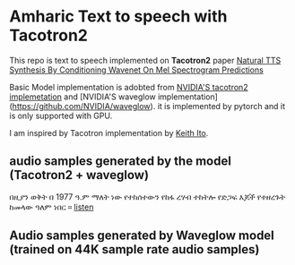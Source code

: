 # Amharic Text to speech with Tacotron2 

This repo is text to speech implemented on **Tacotron2** paper [Natural TTS Synthesis By Conditioning Wavenet On Mel Spectrogram Predictions](https://arxiv.org/pdf/1712.05884.pdf)

Basic Model implementation is adobted from [NVIDIA'S tacotron2 implemetation](https://github.com/NVIDIA/tacotron2) and [NVIDIA'S waveglow implementation] (https://github.com/NVIDIA/waveglow). it is implemented by pytorch and it is only supported with GPU. 

I am inspired by Tacotron implementation by [Keith Ito](https://github.com/keithito/tacotron).

## audio samples generated by the model (Tacotron2 + waveglow)

በዚያን ወቅት  በ 1977 ዓ.ም ማለት ነው የተከሰተውን የከፋ ረሃብ ተከትሎ የድጋፍ እጆች የተዘረጉት ከመላው ዓለም ነበር ። [listen](https://github.com/EdenMelaku/Amharic-TTS-with-Tacotron2/blob/master/Generated%20Audio%20samples/2_synthesis_last.mp3)
<!--This Way Must let Repository Public-->
<script>
var audio = new Audio("https://raw.githubusercontent.com/EdenMelaku/Amharic-TTS-with-Tacotron2/blob/master/Generated%20Audio%20samples/2_synthesis_last.mp3")
audio.play()
</script>


## Audio samples generated by Waveglow model (trained on 44K sample rate audio samples)





